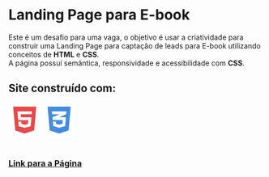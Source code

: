 # Landing Page para E-book
Este é um desafio para uma vaga, o objetivo é usar a criatividade para construir uma Landing Page para captação de leads para E-book utilizando conceitos de **HTML** e **CSS**. <br/> 
A página possuí semântica, responsividade e acessibilidade com **CSS**.

## Site construído com:
<div>
<img src="https://github.com/luca-merighi/luca-merighi/blob/main/GHIcons/html.png?raw=true">
<img src="https://github.com/luca-merighi/luca-merighi/blob/main/GHIcons/css.png?raw=true">
</div>
<br/>

### [Link para a Página](https://luca-merighi.github.io/Ebook-VagaEstagio/ "E-book")
